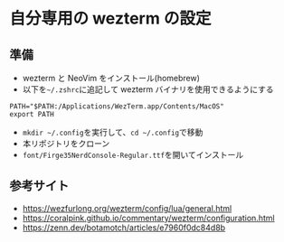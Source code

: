 # 自分専用の wezterm の設定

## 準備

- wezterm と NeoVim をインストール(homebrew)
- 以下を`~/.zshrc`に追記して wezterm バイナリを使用できるようにする

```
PATH="$PATH:/Applications/WezTerm.app/Contents/MacOS"
export PATH
```

- `mkdir ~/.config`を実行して、`cd ~/.config`で移動
- 本リポジトリをクローン
- `font/Firge35NerdConsole-Regular.ttf`を開いてインストール

## 参考サイト

- https://wezfurlong.org/wezterm/config/lua/general.html
- https://coralpink.github.io/commentary/wezterm/configuration.html
- https://zenn.dev/botamotch/articles/e7960f0dc84d8b
